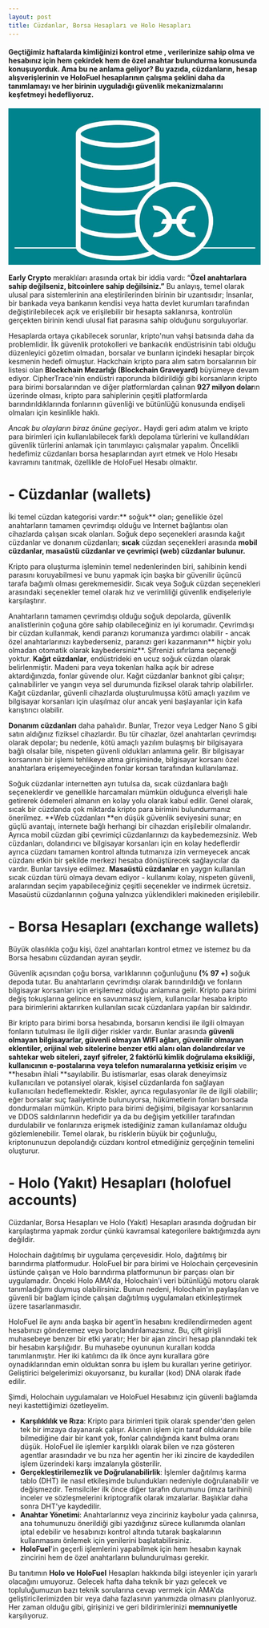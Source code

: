 ```yaml
---
layout: post
title: Cüzdanlar, Borsa Hesapları ve Holo Hesapları
---
```


#### Geçtiğimiz haftalarda kimliğinizi kontrol etme , verilerinize sahip olma ve hesabınız için hem çekirdek hem de özel anahtar bulundurma konusunda konuşuyorduk. Ama bu ne anlama geliyor? Bu yazıda, cüzdanların, hesap alışverişlerinin ve HoloFuel hesaplarının çalışma şeklini daha da tanımlamayı ve her birinin uyguladığı güvenlik mekanizmalarını keşfetmeyi hedefliyoruz.


![Holo](/images/holo.JPG "Holo")

**Early Crypto** meraklıları arasında ortak bir iddia vardı: “**Özel anahtarlara sahip değilseniz, bitcoinlere sahip değilsiniz.”** Bu anlayış, temel olarak ulusal para sistemlerinin ana eleştirilerinden birinin bir uzantısıdır; İnsanlar, bir bankada veya bankanın kendisi veya hatta devlet kurumları tarafından değiştirilebilecek açık ve erişilebilir bir hesapta saklanırsa, kontrolün gerçekten birinin kendi ulusal fiat parasına sahip olduğunu sorguluyorlar.

Hesaplarda ortaya çıkabilecek sorunlar, kripto'nun vahşi batısında daha da problemlidir. İlk güvenlik protokolleri ve bankacılık endüstrisinin tabi olduğu düzenleyici gözetim olmadan, borsalar ve bunların içindeki hesaplar birçok kesmenin hedefi olmuştur. Hackchain kripto para alım satım borsalarının bir listesi olan **Blockchain Mezarlığı (Blockchain Graveyard)** büyümeye devam ediyor. CipherTrace'nin endüstri raporunda bildirildiği gibi korsanların kripto para birimi borsalarından ve diğer platformlardan çalınan **927 milyon dolar**ın üzerinde olması, kripto para sahiplerinin çeşitli platformlarda barındırıldıklarında fonlarının güvenliği ve bütünlüğü konusunda endişeli olmaları için kesinlikle haklı.

*Ancak bu olayların biraz önüne geçiyor..* Haydi geri adım atalım ve kripto para birimleri için kullanılabilecek farklı depolama türlerini ve kullandıkları güvenlik türlerini anlamak için tanımlayıcı çalışmalar yapalım. Öncelikli hedefimiz cüzdanları borsa hesaplarından ayırt etmek ve Holo Hesabı kavramını tanıtmak, özellikle de HoloFuel Hesabı olmaktır.

# - Cüzdanlar (wallets)

İki temel cüzdan kategorisi vardır:** soğuk** olan; genellikle özel anahtarların tamamen çevrimdışı olduğu ve Internet bağlantısı olan cihazlarda çalışan sıcak olanları. Soğuk depo seçenekleri arasında kağıt cüzdanlar ve donanım cüzdanları; **sıcak** cüzdan seçenekleri arasında **mobil cüzdanlar, masaüstü cüzdanlar ve çevrimiçi (web) cüzdanlar bulunur.**

Kripto para oluşturma işleminin temel nedenlerinden biri, sahibinin kendi parasını koruyabilmesi ve bunu yapmak için başka bir güvenilir üçüncü tarafa bağımlı olması gerekmemesidir. Sıcak veya Soğuk cüzdan seçenekleri arasındaki seçenekler temel olarak hız ve verimliliği güvenlik endişeleriyle karşılaştırır.

Anahtarların tamamen çevrimdışı olduğu soğuk depolarda, güvenlik analistlerinin çoğuna göre sahip olabileceğiniz en iyi korumadır. Çevrimdışı bir cüzdan kullanmak, kendi paranızı korumanıza yardımcı olabilir - ancak özel anahtarlarınızı kaybederseniz, paranızı geri kazanmanın** hiçbir yolu olmadan otomatik olarak kaybedersiniz**. Şifrenizi sıfırlama seçeneği yoktur. **Kağıt cüzdanlar**, endüstrideki en ucuz soğuk cüzdan olarak belirlenmiştir. Madeni para veya tokenları halka açık bir adrese aktardığınızda, fonlar güvende olur. Kağıt cüzdanlar banknot gibi çalışır; çalınabilirler ve yangın veya sel durumunda fiziksel olarak tahrip olabilirler. Kağıt cüzdanlar, güvenli cihazlarda oluşturulmuşsa kötü amaçlı yazılım ve bilgisayar korsanları için ulaşılmaz olur ancak yeni başlayanlar için kafa karıştırıcı olabilir.

**Donanım cüzdanları** daha pahalıdır. Bunlar, Trezor veya Ledger Nano S gibi satın aldığınız fiziksel cihazlardır. Bu tür cihazlar, özel anahtarları çevrimdışı olarak depolar; bu nedenle, kötü amaçlı yazılım bulaşmış bir bilgisayara bağlı olsalar bile, nispeten güvenli oldukları anlamına gelir. Bir bilgisayar korsanının bir işlemi tehlikeye atma girişiminde, bilgisayar korsanı özel anahtarlara erişemeyeceğinden fonlar korsan tarafından kullanılamaz.

Soğuk cüzdanlar internetten ayrı tutulsa da, sıcak cüzdanlara bağlı seçeneklerdir ve genellikle harcamaları mümkün olduğunca elverişli hale getirerek ödemeleri almanın en kolay yolu olarak kabul edilir. Genel olarak, sıcak bir cüzdanda çok miktarda kripto para birimini bulundurmanız önerilmez. **Web cüzdanları **en düşük güvenlik seviyesini sunar; en güçlü avantajı, internete bağlı herhangi bir cihazdan erişilebilir olmalarıdır. Ayrıca mobil cüzdan gibi çevrimiçi cüzdanlarınızı da kaybedemezsiniz. Web cüzdanları, dolandırıcı ve bilgisayar korsanları için en kolay hedeflerdir ayrıca cüzdanı tamamen kontrol altında tutmanıza izin vermeyecek ancak cüzdanı etkin bir şekilde merkezi hesaba dönüştürecek sağlayıcılar da vardır. Bunlar tavsiye edilmez. **Masaüstü cüzdanlar** en yaygın kullanılan sıcak cüzdan türü olmaya devam ediyor - kullanımı kolay, nispeten güvenli, aralarından seçim yapabileceğiniz çeşitli seçenekler ve indirmek ücretsiz. Masaüstü cüzdanlarının çoğuna yalnızca yüklendikleri makineden erişilebilir.

# - Borsa Hesapları (exchange wallets)

Büyük olasılıkla çoğu kişi, özel anahtarları kontrol etmez ve istemez bu da Borsa hesabını cüzdandan ayıran şeydir.

Güvenlik açısından çoğu borsa, varlıklarının çoğunluğunu **(% 97 +)** soğuk depoda tutar. Bu anahtarların çevrimdışı olarak barındırıldığı ve fonların bilgisayar korsanları için erişilemez olduğu anlamına gelir.
Kripto para birimi değiş tokuşlarına gelince en savunmasız işlem, kullanıcılar hesaba kripto para birimlerini aktarırken kullanılan sıcak cüzdanlara yapılan bir saldırıdır.

Bir kripto para birimi borsa hesabında, borsanın kendisi ile ilgili olmayan fonların tutulması ile ilgili diğer riskler vardır. Bunlar arasında **güvenli olmayan bilgisayarlar, güvenli olmayan WIFI ağları, güvenilir olmayan eklentiler, orijinal web sitelerine benzer etki alanı olan dolandırcılar ve sahtekar web siteleri, zayıf şifreler, 2 faktörlü kimlik doğrulama eksikliği, kullanıcının e-postalarına veya telefon numaralarına yetkisiz erişim** ve **hesabın ihlali **sayılabilir. Bu istismarlar, esas olarak deneyimsiz kullanıcıları ve potansiyel olarak, kişisel cüzdanlarda fon sağlayan kullanıcıları hedeflemektedir. Riskler, ayrıca regulasyonlar ile de ilgili olabilir; eğer borsalar suç faaliyetinde bulunuyorsa, hükümetlerin fonları borsada dondurmaları mümkün. Kripto para birimi değişimi, bilgisayar korsanlarının ve DDOS saldırılarının hedefidir ya da bu değişim yetkililer tarafından durdulabilir ve fonlarınıza erişmek istediğiniz zaman kullanılamaz olduğu gözlemlenebilir. Temel olarak, bu risklerin büyük bir çoğunluğu, kriptonunuzun depolandığı cüzdanı kontrol etmediğiniz gerçeğinin temelini oluşturur.

# - Holo (Yakıt) Hesapları (holofuel accounts)

Cüzdanlar, Borsa Hesapları ve Holo (Yakıt) Hesapları arasında doğrudan bir karşılaştırma yapmak zordur çünkü kavramsal kategorilere baktığımızda aynı değildir.

Holochain dağıtılmış bir uygulama çerçevesidir. Holo, dağıtılmış bir barındırma platformudur. HoloFuel bir para birimi ve Holochain çerçevesinin üstünde çalışan ve Holo barındırma platformunun bir parçası olan bir uygulamadır. Önceki Holo AMA'da, Holochain'i veri bütünlüğü motoru olarak tanımladığımı duymuş olabilirsiniz. Bunun nedeni, Holochain'ın paylaşılan ve güvenli bir bağlam içinde çalışan dağıtılmış uygulamaları etkinleştirmek üzere tasarlanmasıdır.

HoloFuel ile aynı anda başka bir agent'in hesabını kredilendirmeden agent hesabınızı gönderemez veya borçlandırılamazsınız. Bu, çift girişli muhasebeye benzer bir etki yaratır; Her bir ajan zinciri hesap planındaki tek bir hesabın karşılığıdır. Bu muhasebe oyununun kuralları kodda tanımlanmıştır. Her iki katılımcı da ilk önce aynı kurallara göre oynadıklarından emin olduktan sonra bu işlem bu kuralları yerine getiriyor. Geliştirici belgelerimizi okuyorsanız, bu kurallar (kod) DNA olarak ifade edilir.

Şimdi, Holochain uygulamaları ve HoloFuel Hesabınız için güvenli bağlamda neyi kastettiğimizi özetleyelim.

-  **Karşılıklılık ve Rıza**: Kripto para birimleri tipik olarak spender'den gelen tek bir imzaya dayanarak çalışır. Alıcının işlem için taraf olduklarını bile bilmediğine dair bir kanıt yok, fonlar çalındığında kanıt bulma oranı düşük. HoloFuel ile işlemler karşılıklı olarak bilen ve rıza gösteren agentlar arasındadır ve bu rıza her agentin her iki zincire de kaydedilen işlem üzerindeki karşı imzalarıyla gösterilir.
- **Gerçekleştirilemezlik ve Doğrulanabilirlik**: İşlemler dağıtılmış karma tablo (DHT) ile nasıl etkileşimde bulundukları nedeniyle doğrulanabilir ve değişmezdir. Temsilciler ilk önce diğer tarafın durumunu (imza tarihini) inceler ve sözleşmelerini kriptografik olarak imzalarlar. Başlıklar daha sonra DHT'ye kaydedilir.
- **Anahtar Yönetimi**: Anahtarlarınız veya zinciriniz kaybolur yada çalınırsa, ana tohumunuzu önerildiği gibi yazdığınız sürece kullanımda olanları iptal edebilir ve hesabınızı kontrol altında tutarak başkalarının kullanmasını önlemek için yenilerini başlatabilirsiniz.
- **HoloFuel**'in geçerli işlemlerini yapabilmek için hem hesabın kaynak zincirini hem de özel anahtarların bulundurulması gerekir.

Bu tanıtımın **Holo ve HoloFuel** Hesapları hakkında bilgi isteyenler için yararlı olacağını umuyoruz. Gelecek hafta daha teknik bir yazı gelecek ve topluluğumuzun bazı teknik sorularına cevap vermek için AMA'da geliştiricilerimizden bir veya daha fazlasının yanımızda olmasını planlıyoruz. Her zaman olduğu gibi, girişinizi ve geri bildirimlerinizi **memnuniyetle** karşılıyoruz.
